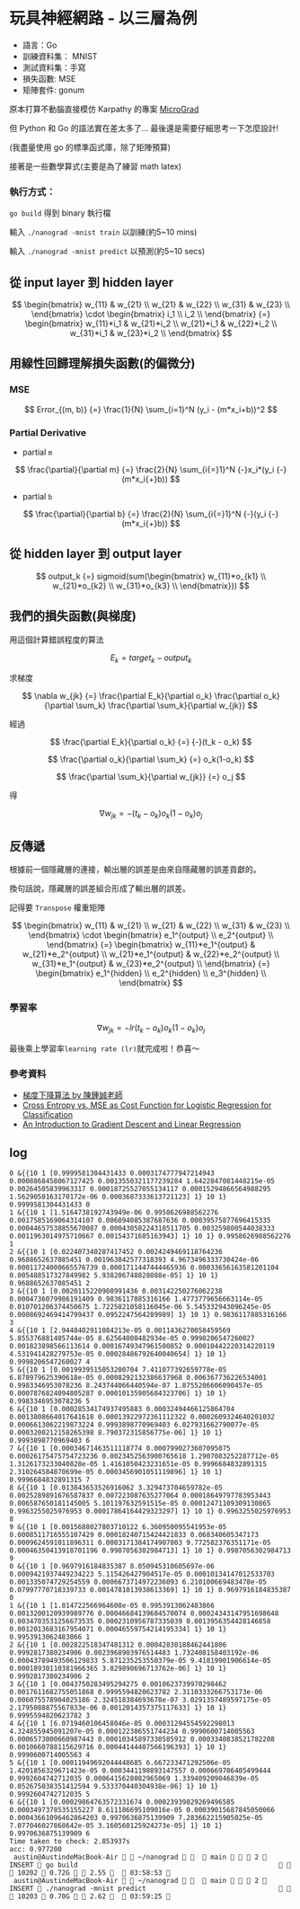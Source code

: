 # 玩具神經網路 - 以三層為例

- 語言：Go
- 訓練資料集： MNIST 
- 測試資料集：手寫
- 損失函數: MSE
- 矩陣套件: gonum

原本打算不動腦直接模仿 Karpathy 的專案 [MicroGrad](https://github.com/karpathy/micrograd/tree/master/micrograd)

但 Python 和 Go 的語法實在差太多了...
最後還是需要仔細思考一下怎麼設計!

(我盡量使用 go 的標準函式庫，除了矩陣預算)

接著是一些數學算式(主要是為了練習 math latex)

### 執行方式：

`go build` 得到 binary 執行檔

輸入
`./nanograd -mnist train` 以訓練(約5~10 mins)

輸入
`./nanograd -mnist predict` 以預測(約5~10 secs)

## 從 input layer 到 hidden layer

$$
\begin{bmatrix} 
w_{11} & w_{21} \\
w_{21} & w_{22} \\
w_{31} & w_{23} \\
\end{bmatrix} 
\cdot
\begin{bmatrix} 
i_1 \\
i_2 \\
\end{bmatrix}
{=}
\begin{bmatrix} 
w_{11}*i_1 & w_{21}*i_2 \\
w_{21}*i_1 & w_{22}*i_2 \\
w_{31}*i_1 & w_{23}*i_2 \\
\end{bmatrix} 
$$

## 用線性回歸理解損失函數(的偏微分)

### MSE
$$
Error_{(m, b)}
{=}
\frac{1}{N}
\sum_{i=1}^N (y_i - (m*x_i+b))^2
$$

### Partial Derivative

- partial `m`

$$
\frac{\partial}{\partial m}
{=}
\frac{2}{N}
\sum_{i{=}1}^N {-}x_i*(y_i {-} (m*x_i{+}b))
$$

- partial `b`

$$
\frac{\partial}{\partial b}
{=}
\frac{2}{N}
\sum_{i{=}1}^N {-}(y_i {-} (m*x_i{+}b))
$$

## 從 hidden layer 到 output layer

$$
output_k
{=}
sigmoid(sum(\begin{bmatrix} 
w_{11}*o_{k1} \\
w_{21}*o_{k2} \\
w_{31}*o_{k3} \\
\end{bmatrix}))
$$

## 我們的損失函數(與梯度)

用這個計算錯誤程度的算法

$$
E_k {=} target_k {-} output_k
$$

求梯度

$$
\nabla w_{jk}
{=}
\frac{\partial E_k}{\partial o_k} \frac{\partial o_k}{\partial \sum_k} \frac{\partial \sum_k}{\partial w_{jk}}
$$

經過

$$
\frac{\partial E_k}{\partial o_k}
{=}
{-}(t_k - o_k)
$$

$$
\frac{\partial o_k}{\partial \sum_k}
{=}
o_k(1-o_k)
$$

$$
\frac{\partial \sum_k}{\partial w_{jk}}
{=}
o_j
$$

得

$$
\nabla w_{jk}
{=}
{-}(t_k - o_k)
o_k(1-o_k)
o_j
$$

## 反傳遞

根據前一個隱藏層的連接，輸出層的誤差是由來自隱藏層的誤差貢獻的。

換句話說，隱藏層的誤差組合形成了輸出層的誤差。

記得要 `Transpose` 權重矩陣

$$
\begin{bmatrix} 
w_{11} & w_{21} \\
w_{21} & w_{22} \\
w_{31} & w_{23} \\
\end{bmatrix} 
\cdot
\begin{bmatrix} 
e_1^{output} \\
e_2^{output} \\
\end{bmatrix} 
{=}
\begin{bmatrix} 
w_{11}*e_1^{output} & w_{21}*e_2^{output} \\
w_{21}*e_1^{output} & w_{22}*e_2^{output} \\
w_{31}*e_1^{output} & w_{23}*e_2^{output} \\
\end{bmatrix}
{=}
\begin{bmatrix} 
e_1^{hidden} \\
e_2^{hidden} \\
e_3^{hidden} \\
\end{bmatrix} 
$$

### 學習率

$$
\nabla w_{jk}
{=}
{-}lr(t_k - o_k)
o_k(1-o_k)
o_j
$$

最後乘上學習率`learning rate (lr)`就完成啦！恭喜～

### 參考資料

- [梯度下降算法 by 陳鍾誠老師](https://gitlab.com/ccc110/ai/-/tree/master/07-neural/02-gradient)
- [Cross Entropy vs. MSE as Cost Function for Logistic Regression for Classification](https://www.youtube.com/watch?v=m0ZeT1EWjjI)
- [An Introduction to Gradient Descent and Linear Regression](https://spin.atomicobject.com/2014/06/24/gradient-descent-linear-regression/)

## log

```
0 &{{10 1 [0.9999581304431433 0.0003174777947214943 0.0008868458067127425 0.0013550321177239284 1.6422847081448215e-05 0.00264505839963317 0.00018725527055134117 0.00015294866564988295 1.5629050163170172e-06 0.0003687333613721123] 1} 10 1} 0.9999581304431433 0
1 &{{10 1 [1.5164738192743949e-06 0.9958626988562276 0.0017585169064314107 0.006094085387687636 0.00039575877696415335 0.00044657538855670087 0.00043058224318511705 0.003259800544038333 0.0011963014975710667 0.00154371685163943] 1} 10 1} 0.9958626988562276 1
2 &{{10 1 [0.022407340287417452 0.0024249469118764236 0.9688652637085451 0.001963842577318393 4.9673496333730424e-06 0.00011724000665576739 0.0001711447444465936 0.00033656163581201104 0.005488517327849982 5.938206748828088e-05] 1} 10 1} 0.9688652637085451 2
3 &{{10 1 [0.0020115220908991436 0.003142250276062238 0.0004736079986191409 0.9836117885316166 1.4773779656663114e-05 0.010701206374450675 1.7225821058116045e-06 5.545332943096245e-05 0.0008692469414799437 0.0952247564289989] 1} 10 1} 0.9836117885316166 3
4 &{{10 1 [2.9448402911084213e-05 0.0011436270058459569 5.855376881405744e-05 8.62564008482934e-05 0.9998206547260027 0.001823898566113614 0.00016749347961500852 0.00010442220314220119 4.531941428279753e-05 0.00028486792640040654] 1} 10 1} 0.9998206547260027 4
5 &{{10 1 [0.0019939515053200704 7.411077392659778e-05 6.878979625390618e-05 0.0008292132386637968 0.006367736226534001 0.9983346953078236 8.243744066440594e-07 1.8755206606090457e-05 0.0007876824094805287 0.00010135905684323706] 1} 10 1} 0.9983346953078236 5
6 &{{10 1 [0.00028534174937495883 0.00032494466125864704 0.0013808664017641618 0.00013922972361112322 0.0002609324640201032 0.0006613062219873224 0.9993898770969403 6.027931662790077e-05 0.0003200212158265398 8.790372315856775e-06] 1} 10 1} 0.9993898770969403 6
7 &{{10 1 [0.00034671463511118774 0.0007990273607095075 0.00026175475754723236 0.0023452563900765618 1.2907083252287712e-05 1.3126173233040828e-05 1.4161050423231651e-05 0.9996684832891315 2.310264584870699e-05 0.0003456901051119896] 1} 10 1} 0.9996684832891315 7
8 &{{10 1 [0.013843653526916062 3.329473704659782e-05 0.0025289891676587837 0.007223087635277064 0.00018649797783953443 0.006587650181145005 5.101197632591515e-05 0.00012471109309130865 0.9963255025976953 0.00017864164429323297] 1} 10 1} 0.9963255025976953 8
9 &{{10 1 [0.0015688027803710122 6.360950095541953e-05 0.0008511716555107429 0.00018240715424421833 0.068340605347173 0.0009624591011896311 0.0003171384174907803 9.772582376351171e-05 0.00046350413918701196 0.9987056302984713] 1} 10 1} 0.9987056302984713 9
0 &{{10 1 [0.9697916184835387 8.050945310605697e-06 0.0009421937449234223 5.115426427904517e-05 0.00010134147012533703 0.001335074729254559 0.0006673714972236093 6.210100669483478e-05 0.07997770718339733 0.0014781013938613369] 1} 10 1} 0.9697916184835387 0
1 &{{10 1 [1.814722566964608e-05 0.9953913062483866 0.0013200120939989776 0.00046684139684570074 0.00024343147951698648 0.0034703531256673535 0.0002310956787335039 0.0013956354428146858 0.0012013683167954071 0.00046559754214195334] 1} 10 1} 0.9953913062483866 1
2 &{{10 1 [0.002822518347481312 0.00042830188462441806 0.9992817380234906 0.0023968903976514483 1.732408158403192e-06 0.00043789493506129833 5.871235253550379e-05 9.41819901906614e-05 0.00018930110381966365 3.829890696713762e-06] 1} 10 1} 0.9992817380234906 2
3 &{{10 1 [0.0043750283495294275 0.0010623739970298462 0.0017611682755051868 0.9995594820623782 2.3110333266753173e-06 0.006075578904025186 2.324518384693678e-07 3.0291357489597175e-05 2.1795088875567833e-06 0.0012014357375117633] 1} 10 1} 0.9995594820623782 3
4 &{{10 1 [6.0719460106458046e-05 0.00031294554592298013 4.324855945091207e-05 0.000122386551744234 0.9990600714005563 0.0006573000660987443 0.00010345897330585912 0.0003340838521782208 0.0010660788115629716 0.00044144407566196393] 1} 10 1} 0.9990600714005563 4
5 &{{10 1 [0.00011949692044448685 6.667233471292506e-05 1.4201856329671423e-05 0.0003441198893147557 0.000669706405499444 0.9992604742712035 0.0006415628082965069 1.339409209046839e-05 0.052675038351412594 9.533370440304938e-06] 1} 10 1} 0.9992604742712035 5
6 &{{10 1 [0.00029864763572331674 0.00023939829269496585 0.0003497378535155227 8.611186695109016e-05 0.00039015687845050066 0.00043661096462864203 0.9970636875139909 7.283662215905025e-05 7.077046027868642e-05 3.160560125924273e-05] 1} 10 1} 0.9970636875139909 6
Time taken to check: 2.853937s
acc: 0.977200
 austin@AustindeMacBook-Air   ~/nanograd     main    2  INSERT  go build                                                     10202  0.72G   2.55    03:58:53 
 austin@AustindeMacBook-Air   ~/nanograd     main    2  INSERT  ./nanograd -mnist predict                                    10203  0.70G   2.62    03:59:25 
```
